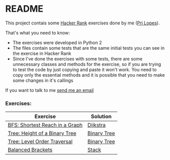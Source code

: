 # README

This project contais some [Hacker Rank](https://www.hackerrank.com/challenges) exercises done by me ([Pri Lopes](cillaeslopes@gmail.com)).

That's what you need to know:
- The exercises were developed in Python 2
- The files contain some tests that are the same initial tests you can see in the exercise in Hacker Rank
- Since I've done the exercises with some tests, there are some unnecessary classes and methods for the exercise, so if you are trying to test the code by just copying and paste it won't work. You need to copy only the essential methods and it is possible that you need to make some changes in it's callings 

If you want to talk to me [send me an email](cillaeslopes@gmail.com)

### Exercises:
| Exercise | Solution |
|--|--|
| [BFS: Shortest Reach in a Graph](https://www.hackerrank.com/challenges/ctci-bfs-shortest-reach/problem) | [Dijkstra](https://github.com/cillaeslopes/hacker-rank/blob/master/dijkstra.py) |
| [Tree: Height of a Binary Tree](https://www.hackerrank.com/challenges/tree-height-of-a-binary-tree) | [Binary Tree](https://github.com/cillaeslopes/hacker-rank/blob/master/binary-tree.py) |
| [Tree: Level Order Traversal](https://www.hackerrank.com/challenges/tree-level-order-traversal/problem) | [Binary Tree](https://github.com/cillaeslopes/hacker-rank/blob/master/level-order.py) |
| [Balanced Brackets](https://www.hackerrank.com/challenges/balanced-brackets/problem) | [Stack](https://github.com/cillaeslopes/hacker-rank/blob/master/balanced-brackets.py) |
